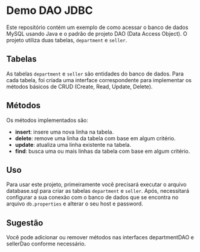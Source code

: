 # **Demo DAO JDBC**

Este repositório contém um exemplo de como acessar o banco de dados MySQL usando Java e o padrão de projeto DAO (Data Access Object). O projeto utiliza duas tabelas, `department` e `seller`.

## **Tabelas**

As tabelas `department` e `seller` são entidades do banco de dados. Para cada tabela, foi criada uma interface correspondente para implementar os métodos básicos de CRUD (Create, Read, Update, Delete).

## **Métodos**

Os métodos implementados são:

- **insert**: insere uma nova linha na tabela.
- **delete**: remove uma linha da tabela com base em algum critério.
- **update**: atualiza uma linha existente na tabela.
- **find**: busca uma ou mais linhas da tabela com base em algum critério.

## **Uso**

Para usar este projeto, primeiramente você precisará executar o arquivo database.sql para criar as tabelas `department` e `seller`.
Após, necessitará configurar a sua conexão com o banco de dados que se encontra no arquivo `db.properties` e alterar o seu host e password.

## **Sugestão**
Você pode adicionar ou remover métodos nas interfaces departmentDAO e sellerDao conforme necessário.
